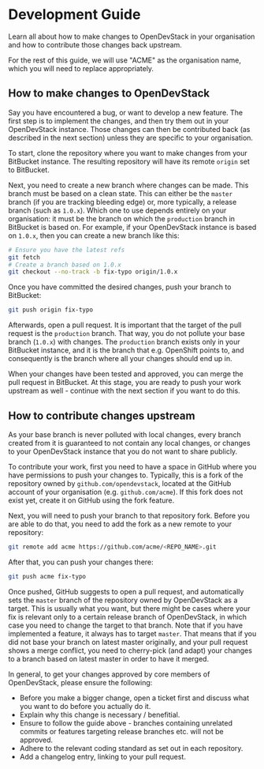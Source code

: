 # Development Guide

Learn all about how to make changes to OpenDevStack in your organisation and how
to contribute those changes back upstream.

For the rest of this guide, we will use "ACME" as the organisation name, which
you will need to replace appropriately.

## How to make changes to OpenDevStack

Say you have encountered a bug, or want to develop a new feature. The first
step is to implement the changes, and then try them out in your OpenDevStack
instance. Those changes can then be contributed back (as described in the next
section) unless they are specific to your organisation.

To start, clone the repository where you want to make changes from your
BitBucket instance. The resulting repository will have its remote `origin` set
to BitBucket.

Next, you need to create a new branch where changes can be made. This branch
must be based on a clean state. This can either be the `master` branch (if you
are tracking bleeding edge) or, more typically, a release branch (such as
`1.0.x`). Which one to use depends entirely on your organisation: it must be the
branch on which the `production` branch in BitBucket is based on. For example,
if your OpenDevStack instance is based on `1.0.x`, then you can create a new
branch like this:

```sh
# Ensure you have the latest refs
git fetch
# Create a branch based on 1.0.x
git checkout --no-track -b fix-typo origin/1.0.x
```

Once you have committed the desired changes, push your branch to BitBucket:
```sh
git push origin fix-typo
```

Afterwards, open a pull request. It is important that the target of the pull
request is the `production` branch. That way, you do not pollute your base
branch (`1.0.x`) with changes. The `production` branch exists only in your
BitBucket instance, and it is the branch that e.g. OpenShift points to, and
consequently is the branch where all your changes should end up in.

When your changes have been tested and approved, you can merge the pull
request in BitBucket. At this stage, you are ready to push your work upstream as
well - continue with the next section if you want to do this.


## How to contribute changes upstream

As your base branch is never polluted with local changes, every branch created
from it is guaranteed to not contain any local changes, or changes to your
OpenDevStack instance that you do not want to share publicly.

To contribute your work, first you need to have a space in GitHub where you have
permissions to push your changes to. Typically, this is a fork of the repository
owned by `github.com/opendevstack`, located at the GitHub account of your
organisation (e.g. `github.com/acme`). If this fork does not exist yet, create
it on GitHub using the fork feature.

Next, you will need to push your branch to that repository fork. Before you are
able to do that, you need to add the fork as a new remote to your repository:

```sh
git remote add acme https://github.com/acme/<REPO_NAME>.git
```

After that, you can push your changes there:
```sh
git push acme fix-typo
```

Once pushed, GitHub suggests to open a pull request, and automatically sets the
`master` branch of the repository owned by OpenDevStack as a target. This is
usually what you want, but there might be cases where your fix is relevant only to a
certain release branch of OpenDevStack, in which case you need to change the
target to that branch. Note that if you have implemented a feature, it always
has to target `master`. That means that if you did not base your branch on
latest master originally, and your pull request shows a merge conflict, you
need to cherry-pick (and adapt) your changes to a branch based on latest master
in order to have it merged.

In general, to get your changes approved by core members of OpenDevStack, please
ensure the following:

* Before you make a bigger change, open a ticket first and discuss what you want
  to do before you actually do it.
* Explain why this change is necessary / benefitial.
* Ensure to follow the guide above - branches containing unrelated commits or
  features targeting release branches etc. will not be approved.
* Adhere to the relevant coding standard as set out in each repository.
* Add a changelog entry, linking to your pull request.
